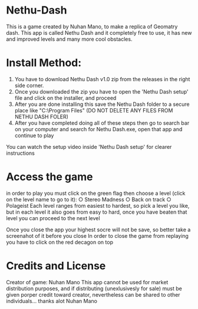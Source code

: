 # Nethu-Dash
This is a game created by Nuhan Mano, to make a replica of Geomatry dash. This app  is called Nethu Dash and it completely free to use, it has new and improved levels and many more cool obstacles.

# Install Method:
1. You have to download Nethu Dash v1.0 zip from the releases in the right side corner.
2. Once you downloaded the zip you have to open the 'Nethu Dash setup' file and click on the installer, and proceed
3. After you are done installing this save the Nethu Dash folder to a secure place like "C:\Program Files" (DO NOT DELETE ANY FILES FROM NETHU DASH FOLER)
4. After you have completed doing all of these steps then go to search bar on your computer and search for Nethu Dash.exe, open that app and continue to play

You can watch the setup video inside 'Nethu Dash setup' for clearer instructions

# Access the game
in order to play you must click on the green flag then choose a level (click on the level name to go to it):
                                           ○  Stereo Madness
                                            ○ Back on track
                                             ○ Polageist
Each level ranges from easiest to hardest, so pick a level you like, but in each level it also goes from easy to hard, once you have beaten that level you can proceed to the next level 

Once you close the app your highest socre will not be save, so better take a screenahot of it before you close
In order to close the game from replaying you have to click on the red decagon on top


# Credits and License
  Creator of game: Nuhan Mano
  This app cannot be used for market distribution purposes, and if distributing (unexlusivesly for sale) must be given porper credit toward creator, nevertheless can be shared to other individuals... thanks alot Nuhan Mano
